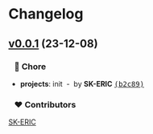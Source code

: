 # Changelog


## [v0.0.1](https://github.com/SK-ERIC/layout-adaptor/compare/...v0.0.1) (23-12-08)

### &nbsp;&nbsp;&nbsp;🏡 Chore

- **projects**: init &nbsp;-&nbsp; by **SK-ERIC** [<samp>(b2c89)</samp>](https://github.com/SK-ERIC/layout-adaptor/commit/b2c89f3)

### &nbsp;&nbsp;&nbsp;❤️ Contributors


[SK-ERIC](mailto:graceful.sk0@gmail.com)

